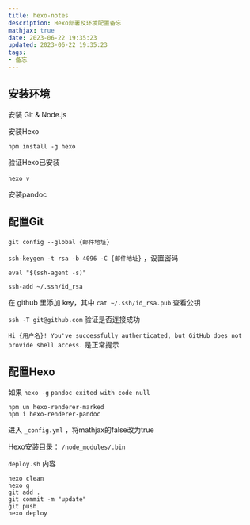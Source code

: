 ```yaml
---
title: hexo-notes
description: Hexo部署及环境配置备忘
mathjax: true
date: 2023-06-22 19:35:23
updated: 2023-06-22 19:35:23
tags:
- 备忘
---
```


## 安装环境

安装 Git & Node.js

安装Hexo

`npm install -g hexo`

验证Hexo已安装

`hexo v` 

安装pandoc

## 配置Git

`git config --global {邮件地址}`

`ssh-keygen -t rsa -b 4096 -C {邮件地址}` ，设置密码

`eval "$(ssh-agent -s)"`

`ssh-add ~/.ssh/id_rsa`

在 github 里添加 key，其中 `cat ~/.ssh/id_rsa.pub` 查看公钥

`ssh -T git@github.com` 验证是否连接成功

`Hi {用户名}! You've successfully authenticated, but GitHub does not provide shell access.` 是正常提示

## 配置Hexo

如果 `hexo -g` `pandoc exited with code null`

```
npm un hexo-renderer-marked
npm i hexo-renderer-pandoc
```

进入 `_config.yml` ，将mathjax的false改为true

Hexo安装目录： `/node_modules/.bin`

`deploy.sh` 内容

```
hexo clean
hexo g
git add .
git commit -m "update"
git push
hexo deploy
```


